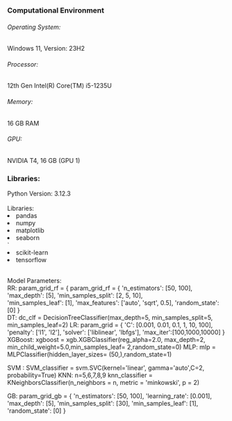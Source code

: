 <h3> Computational Environment</h3>
<h6>Operating System:</h6> Windows 11, Version: 23H2
<h6>Processor:</h6> 12th Gen Intel(R) Core(TM) i5-1235U
<h6>Memory:</h6> 16 GB RAM
<h6>GPU:</h6> NVIDIA T4, 16 GB (GPU 1)
<h3> Libraries: </h3>
Python Version: 3.12.3 <br><br>
Libraries:<br>
	<li>pandas</li>
	<li>numpy</li> 
 	<li>matplotlib</li>
  	<li>seaborn</li>
   `	<li>scikit-learn</li>
   	<li>tensorflow</li>
<br>

Model Parameters: <br>
	RR: param_grid_rf = {
param_grid_rf = {
    'n_estimators': [50, 100],  
    'max_depth': [5], 
    'min_samples_split': [2, 5, 10],  
    'min_samples_leaf': [1],
    'max_features': ['auto', 'sqrt', 0.5],
    'random_state': [0]
} <br>
	DT: 
 dc_clf = DecisionTreeClassifier(max_depth=5, min_samples_split=5, min_samples_leaf=2)
LR: param_grid = {
    'C': [0.001, 0.01, 0.1, 1, 10, 100],
    'penalty': ['l1', 'l2'],
    'solver': ['liblinear', 'lbfgs'],
    'max_iter':[100,1000,10000]
}
XGBoost:
 xgboost = xgb.XGBClassifier(reg_alpha=2.0, max_depth=2, min_child_weight=5.0,min_samples_leaf= 2,random_state=0)
MLP: 
mlp = MLPClassifier(hidden_layer_sizes=
                       (50,),random_state=1)

SVM : 
SVM_classifier = svm.SVC(kernel='linear', gamma='auto',C=2, probability=True)
KNN:
n=5,6,7,8,9
knn_classifier = KNeighborsClassifier(n_neighbors = n, metric = 'minkowski', p = 2)

GB:
param_grid_gb = {
    'n_estimators': [50, 100],
    'learning_rate': [0.001],
    'max_depth': [5],
    'min_samples_split': [30],
    'min_samples_leaf': [1],
    'random_state': [0]
}
